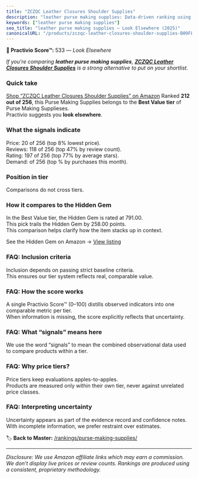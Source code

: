 ```yaml
---
title: "ZCZQC Leather Closures Shoulder Supplies"
description: "leather purse making supplies: Data-driven ranking using the Practivio Score™. Positioned by quality, value, demand, findability, momentum."
keywords: ["leather purse making supplies"]
seo_title: "leather purse making supplies — Look Elsewhere (2025)"
canonicalURL: "/products/zczqc-leather-closures-shoulder-supplies-B09FL93Q4H/"
---
```


**🚫 Practivio Score™:** 533 — _Look Elsewhere_


*If you're comparing **leather purse making supplies**, **[ZCZQC Leather Closures Shoulder Supplies](https://www.amazon.com/dp/B09FL93Q4H?tag=practivio-20)** is a strong alternative to put on your shortlist.*
### Quick take
[Shop “ZCZQC Leather Closures Shoulder Supplies” on Amazon](https://www.amazon.com/dp/B09FL93Q4H?tag=practivio-20)
Ranked **212 out of 256**, this Purse Making Supplies belongs to the **Best Value tier** of Purse Making Supplieses.  
Practivio suggests you **look elsewhere**.

### What the signals indicate
Price: 20 of 256 (top 8% lowest price).  
Reviews: 118 of 256 (top 47% by review count).  
Rating: 197 of 256 (top 77% by average stars).  
Demand:  of 256 (top % by purchases this month).

### Position in tier
Comparisons do not cross tiers.

### How it compares to the Hidden Gem
In the Best Value tier, the Hidden Gem is rated at 791.00.  
This pick trails the Hidden Gem by 258.00 points.  
This comparison helps clarify how the item stacks up in context.  

See the Hidden Gem on Amazon → [View listing](https://www.amazon.com/dp/B01LXK8FAM?tag=practivio-20)

### FAQ: Inclusion criteria
Inclusion depends on passing strict baseline criteria.  
This ensures our tier system reflects real, comparable value.

### FAQ: How the score works
A single Practivio Score™ (0–100) distills observed indicators into one comparable metric per tier.  
When information is missing, the score explicitly reflects that uncertainty.

### FAQ: What “signals” means here
We use the word “signals” to mean the combined observational data used to compare products within a tier.

### FAQ: Why price tiers?
Price tiers keep evaluations apples-to-apples.  
Products are measured only within their own tier, never against unrelated price classes.

### FAQ: Interpreting uncertainty
Uncertainty appears as part of the evidence record and confidence notes.  
With incomplete information, we prefer restraint over estimates.


🏷️ **Back to Master:** [/rankings/purse-making-supplies/](/rankings/purse-making-supplies/)

---
_Disclosure: We use Amazon affiliate links which may earn a commission. We don’t display live prices or review counts. Rankings are produced using a consistent, proprietary methodology._
